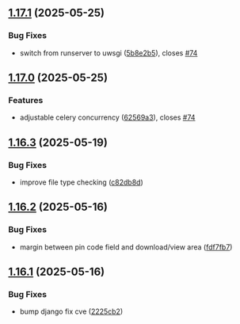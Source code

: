 ## [1.17.1](https://github.com/l4rm4nd/VoucherVault/compare/v1.17.0...v1.17.1) (2025-05-25)


### Bug Fixes

* switch from runserver to uwsgi ([5b8e2b5](https://github.com/l4rm4nd/VoucherVault/commit/5b8e2b5a53267839f33b197a6355690ac6e54ddd)), closes [#74](https://github.com/l4rm4nd/VoucherVault/issues/74)

## [1.17.0](https://github.com/l4rm4nd/VoucherVault/compare/v1.16.3...v1.17.0) (2025-05-25)


### Features

* adjustable celery concurrency ([62569a3](https://github.com/l4rm4nd/VoucherVault/commit/62569a33e46799e0e8afcb1d7fedfb91b7d65cda)), closes [#74](https://github.com/l4rm4nd/VoucherVault/issues/74)

## [1.16.3](https://github.com/l4rm4nd/VoucherVault/compare/v1.16.2...v1.16.3) (2025-05-19)


### Bug Fixes

* improve file type checking ([c82db8d](https://github.com/l4rm4nd/VoucherVault/commit/c82db8d11b30f71c149b52439ee3d8d03499a837))

## [1.16.2](https://github.com/l4rm4nd/VoucherVault/compare/v1.16.1...v1.16.2) (2025-05-16)


### Bug Fixes

* margin between pin code field and download/view area ([fdf7fb7](https://github.com/l4rm4nd/VoucherVault/commit/fdf7fb776863adefe89e3a8582cad64962401656))

## [1.16.1](https://github.com/l4rm4nd/VoucherVault/compare/v1.16.0...v1.16.1) (2025-05-16)


### Bug Fixes

* bump django fix cve ([2225cb2](https://github.com/l4rm4nd/VoucherVault/commit/2225cb20068f9a08457a761e618ea28c39766dd8))

